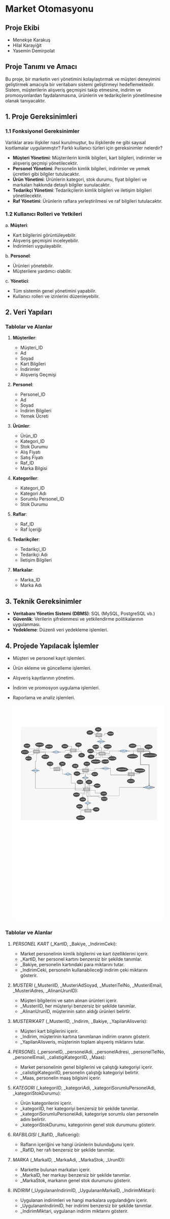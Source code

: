 # Market Otomasyonu

## Proje Ekibi

- Menekşe Karakuş
- Hilal Karayiğit
- Yasemin Demirpolat

## Proje Tanımı ve Amacı

Bu proje, bir marketin veri yönetimini kolaylaştırmak ve müşteri deneyimini geliştirmek amacıyla bir veritabanı sistemi geliştirmeyi hedeflemektedir. Sistem, müşterilerin alışveriş geçmişini takip etmesine, indirim ve promosyonlardan faydalanmasına, ürünlerin ve tedarikçilerin yönetilmesine olanak tanıyacaktır.

## 1. Proje Gereksinimleri

### 1.1 Fonksiyonel Gereksinimler

Varlıklar arası ilişkiler nasıl kurulmuştur, bu ilişkilerde ne gibi sayısal kısıtlamalar uygulanmıştır? Farklı kullanıcı türleri için gereksinimler nelerdir?

- **Müşteri Yönetimi**: Müşterilerin kimlik bilgileri, kart bilgileri, indirimler ve alışveriş geçmişi yönetilecektir.
- **Personel Yönetimi**: Personelin kimlik bilgileri, indirimler ve yemek ücretleri gibi bilgiler tutulacaktır.
- **Ürün Yönetimi**: Ürünlerin kategori, stok durumu, fiyat bilgileri ve markaları hakkında detaylı bilgiler sunulacaktır.
- **Tedarikçi Yönetimi**: Tedarikçilerin kimlik bilgileri ve iletişim bilgileri yönetilecektir.
- **Raf Yönetimi**: Ürünlerin raflara yerleştirilmesi ve raf bilgileri tutulacaktır.

### 1.2 Kullanıcı Rolleri ve Yetkileri

a. **Müşteri**:

- Kart bilgilerini görüntüleyebilir.
- Alışveriş geçmişini inceleyebilir.
- İndirimleri uygulayabilir.

b. **Personel**:

- Ürünleri yönetebilir.
- Müşterilere yardımcı olabilir.

c. **Yönetici**:

- Tüm sistemin genel yönetimini yapabilir.
- Kullanıcı rolleri ve izinlerini düzenleyebilir.

## 2. Veri Yapıları

### Tablolar ve Alanlar

1. **Müşteriler**:

   - Müşteri_ID
   - Ad
   - Soyad
   - Kart Bilgileri
   - İndirimler
   - Alışveriş Geçmişi

2. **Personel**:

   - Personel_ID
   - Ad
   - Soyad
   - İndirim Bilgileri
   - Yemek Ücreti

3. **Ürünler**:

   - Ürün_ID
   - Kategori_ID
   - Stok Durumu
   - Alış Fiyatı
   - Satış Fiyatı
   - Raf_ID
   - Marka Bilgisi

4. **Kategoriler**:

   - Kategori_ID
   - Kategori Adı
   - Sorumlu Personel_ID
   - Stok Durumu

5. **Raflar**:

   - Raf_ID
   - Raf İçeriği

6. **Tedarikçiler**:

   - Tedarikçi_ID
   - Tedarikçi Adı
   - İletişim Bilgileri

7. **Markalar**:
   - Marka_ID
   - Marka Adı

## 3. Teknik Gereksinimler

- **Veritabanı Yönetim Sistemi (DBMS)**: SQL (MySQL, PostgreSQL vb.)
- **Güvenlik**: Verilerin şifrelenmesi ve yetkilendirme politikalarının uygulanması.
- **Yedekleme**: Düzenli veri yedekleme işlemleri.

## 4. Projede Yapılacak İşlemler

- Müşteri ve personel kayıt işlemleri.
- Ürün ekleme ve güncelleme işlemleri.
- Alışveriş kayıtlarının yönetimi.
- İndirim ve promosyon uygulama işlemleri.
- Raporlama ve analiz işlemleri.

  ![ER Diyagramı](Diyagram.png)

### Tablolar ve Alanlar
1. *PERSONEL KART* (_KartID, _Bakiye, _IndirimCeki):
   - Market personelinin kimlik bilgilerini ve kart özelliklerini içerir.
   - _KartID, her personel kartını benzersiz bir şekilde tanımlar.
   - _Bakiye, personelin kartındaki para miktarını tutar.
   - _IndirimCeki, personelin kullanabileceği indirim çeki miktarını gösterir.

2. *MUSTERI* (_MusteriID, _MusteriAdSoyad, _MusteriTelNo, _MusteriEmail, _MusteriAdres, _AlinanUrunID):
   - Müşteri bilgilerini ve satın alınan ürünleri içerir.
   - _MusteriID, her müşteriyi benzersiz bir şekilde tanımlar.
   - _AlinanUrunID, müşterinin satın aldığı ürünleri belirtir.

3. *MUSTERIKART* (_MusteriID, _Indirim, _Bakiye, _YapilanAlisveris):
   - Müşteri kart bilgilerini içerir.
   - _Indirim, müşterinin kartına tanımlanan indirim oranını gösterir.
   - _YapilanAlisveris, müşterinin toplam alışveriş miktarını tutar.

4. *PERSONEL* (_personeID, _personelAdi, _personelAdresi, _personelTelNo, _personelEmail, _calistigiKategoriID, _Maas):
   - Market personelinin genel bilgilerini ve çalıştığı kategoriyi içerir.
   - _calistigiKategoriID, personelin çalıştığı kategoriyi belirtir.
   - _Maas, personelin maaş bilgisini içerir.

5. *KATEGORI* (_kategoriID, _kategoriAdi, _kategoriSorumluPersonelAdi, _kategoriStokDurumu):
   - Ürün kategorilerini içerir.
   - _kategoriID, her kategoriyi benzersiz bir şekilde tanımlar.
   - _kategoriSorumluPersonelAdi, kategoriye sorumlu olan personelin adını belirtir.
   - _kategoriStokDurumu, kategorinin genel stok durumunu gösterir.

6. *RAFBILGISI* (_RafID, _Raficerigi):
   - Rafların içeriğini ve hangi ürünlerin bulunduğunu içerir.
   - _RafID, her rafı benzersiz bir şekilde tanımlar.

7. *MARKA* (_MarkaID, _MarkaAdi, _MarkaStok, _UrunID):
   - Markette bulunan markaları içerir.
   - _MarkaID, her markayı benzersiz bir şekilde tanımlar.
   - _MarkaStok, markanın genel stok durumunu gösterir.

8. *INDIRIM* (_UygulananIndirimID, _UygulananMarkaID, _IndirimMiktari):
   - Uygulanan indirimleri ve hangi markalara uygulandığını içerir.
   - _UygulananIndirimID, her indirimi benzersiz bir şekilde tanımlar.
   - _IndirimMiktari, uygulanan indirim miktarını gösterir.


